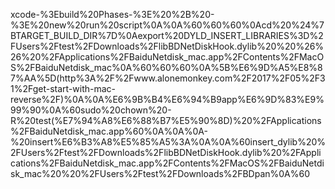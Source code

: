 xcode-%3Ebuild%20Phases-%3E%20%2B%20-%3E%20new%20run%20script%0A%0A%60%60%60%0Acd%20%24%7BTARGET_BUILD_DIR%7D%0Aexport%20DYLD_INSERT_LIBRARIES%3D%2FUsers%2Ftest%2FDownloads%2FlibBDNetDiskHook.dylib%20%20%26%26%20%2FApplications%2FBaiduNetdisk_mac.app%2FContents%2FMacOS%2FBaiduNetdisk_mac%0A%60%60%60%0A%5B%E6%9D%A5%E8%87%AA%5D(http%3A%2F%2Fwww.alonemonkey.com%2F2017%2F05%2F31%2Fget-start-with-mac-reverse%2F)%0A%0A%E6%9B%B4%E6%94%B9app%E6%9D%83%E9%99%90%0A%60sudo%20chown%20-R%20test(%E7%94%A8%E6%88%B7%E5%90%8D)%20%2FApplications%2FBaiduNetdisk_mac.app%60%0A%0A%0A-%20insert%E6%B3%A8%E5%85%A5%3A%0A%0A%60insert_dylib%20%2FUsers%2Ftest%2FDownloads%2FlibBDNetDiskHook.dylib%20%2FApplications%2FBaiduNetdisk_mac.app%2FContents%2FMacOS%2FBaiduNetdisk_mac%20%20%2FUsers%2Ftest%2FDownloads%2FBDpan%0A%60